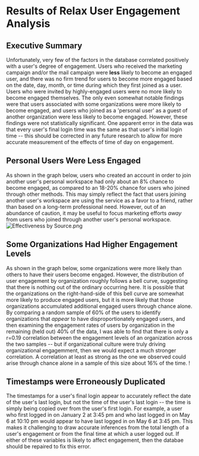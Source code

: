 # Results of Relax User Engagement Analysis

## Executive Summary
Unfortunately, very few of the factors in the database correlated positively with a user's degree of engagement. Users who received the marketing campaign and/or the mail campaign were **less** likely to become an engaged user, and there was no firm trend for users to become more engaged based on the date, day, month, or time during which they first joined as a user. Users who were invited by highly-engaged users were no more likely to become engaged themselves. The only even somewhat notable findings were that users associated with some organizations were more likely to become engaged, and users who joined as a 'personal user' as a guest of another organization were less likely to become engaged. However, these findings were not statistically significant. One apparent error in the data was that every user's final login time was the same as that user's initial login time -- this should be corrected in any future research to allow for more accurate measurement of the effects of time of day on engagement.

## Personal Users Were Less Engaged
As shown in the graph below, users who created an account in order to join another user's personal workspace had only about an 8% chance to become engaged, as compared to an 18-20% chance for users who joined through other methods. This may simply reflect the fact that users joining another user's workspace are using the service as a favor to a friend, rather than based on a long-term professional need. However, out of an abundance of caution, it may be useful to focus marketing efforts *away* from users who joined through another user's personal workspace.
![Effectiveness by Source.png](image)

## Some Organizations Had Higher Engagement Levels
As shown in the graph below, some organizations were more likely than others to have their users become engaged. However, the distribution of user engagement by organization roughly follows a bell curve, suggesting that there is nothing out of the ordinary occurring here. It is possible that the organizations on the right-hand-side of this bell curve are somewhat more likely to produce engaged users, but it is more likely that those organizations accumulated additional engaged users through chance alone. By comparing a random sample of 60% of the users to identify organizations that *appear* to have disproportionately engaged users, and then examining the engagement rates of users by organization in the remaining (held out) 40% of the data, I was able to find that there is only a r=0.19 correlation between the engagement levels of an organization across the two samples -- but if organizational culture were truly driving organizational engagemment, then we would expect a much stronger correlation. A correlation at least as strong as the one we observed could arise through chance alone in a sample of this size about 16% of the time.
!<image>
  
## Timestamps were Erroneously Duplicated
The timestamps for a user's final login appear to accurately reflect the date of the user's last login, but not the time of the user's last login -- the time is simply being copied over from the user's first login. For example, a user who first logged in on January 2 at 3:45 pm and who last logged in on May 6 at 10:10 pm would appear to have last logged in on May 6 at 3:45 pm. This makes it challenging to draw accurate inferences from the total length of a user's engagement or from the final time at which a user logged out. If either of these variables is likely to affect engagement, then the databae should be repaired to fix this error.
